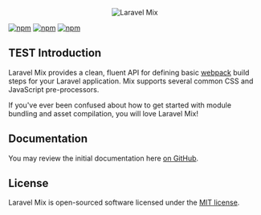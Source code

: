 <p align="center"><img src="https://laravel.com/assets/img/components/logo-mix.svg" alt="Laravel Mix"></p>

[![npm](https://img.shields.io/npm/v/laravel-mix.svg)](https://www.npmjs.com/package/laravel-mix)
[![npm](https://img.shields.io/npm/dt/laravel-mix.svg)](https://www.npmjs.com/package/laravel-mix)
[![npm](https://img.shields.io/npm/l/laravel-mix.svg)](https://www.npmjs.com/package/laravel-mix)

## TEST Introduction

Laravel Mix provides a clean, fluent API for defining basic [webpack](http://github.com/webpack/webpack) build steps for your Laravel application. Mix supports several common CSS and JavaScript pre-processors.

If you've ever been confused about how to get started with module bundling and asset compilation, you will love Laravel Mix!

## Documentation

You may review the initial documentation here [on GitHub](https://github.com/JeffreyWay/laravel-mix/tree/master/docs#readme).

## License

Laravel Mix is open-sourced software licensed under the [MIT license](http://opensource.org/licenses/MIT).
